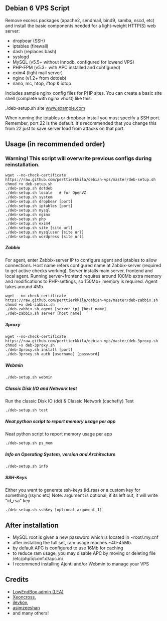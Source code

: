 ## Debian 6 VPS Script

Remove excess packages (apache2, sendmail, bind9, samba, nscd, etc) and install the basic components needed for a light-weight HTTP(S) web server:

 - dropbear (SSH)
 - iptables (firewall)
 - dash (replaces bash)
 - syslogd
 - MySQL (v5.5+ without Innodb, configured for lowend VPS)
 - PHP-FPM (v5.3+ with APC installed and configured)
 - exim4 (light mail server)
 - nginx (v1.2+ from dotdeb)
 - nano, mc, htop, iftop & iotop

Includes sample nginx config files for PHP sites. You can create a basic site shell (complete with nginx vhost) like this:

./deb-setup.sh site www.example.com

When running the iptables or dropbear install you must specify a SSH port. Remember, port 22 is the default. It's recommended that you change this from 22 just to save server load from attacks on that port.

## Usage (in recommended order)

### Warning! This script will overwrite previous configs during reinstallation.

	wget --no-check-certificate https://raw.github.com/perttierkkila/debian-vps/master/deb-setup.sh
	chmod +x deb-setup.sh
	./deb-setup.sh dotdeb
	./deb-setup.sh locale   # for OpenVZ
	./deb-setup.sh system
	./deb-setup.sh dropbear [port]
	./deb-setup.sh iptables [port]
	./deb-setup.sh mysql
	./deb-setup.sh nginx
	./deb-setup.sh php
	./deb-setup.sh exim4
	./deb-setup.sh site [site url]
	./deb-setup.sh mysqluser [site url]
	./deb-setup.sh wordpress [site url]

##### Zabbix

For agent, enter Zabbix-server IP to configure agent and iptables to allow connections. Host name refers configured name at Zabbix-server (required to get active checks working). Server installs main server, frontend and local agent. Running server+frontend requires around 100Mb extra memory and modifications to PHP-settings, so 150Mb+ memory is required. Agent takes around 4Mb.

	wget --no-check-certificate https://raw.github.com/perttierkkila/debian-vps/master/deb-zabbix.sh
	chmod +x deb-zabbix.sh
	./deb-zabbix.sh agent [server ip] [host name]
	./deb-zabbix.sh server [host name]

##### 3proxy

	wget --no-check-certificate https://raw.github.com/perttierkkila/debian-vps/master/deb-3proxy.sh
	chmod +x deb-3proxy.sh
	./deb-3proxy.sh install [port]
	./deb-3proxy.sh auth [username] [password]

##### Webmin

	./deb-setup.sh webmin

##### Classic Disk I/O and Network test

Run the classic Disk IO (dd) & Classic Network (cachefly) Test

	./deb-setup.sh test

##### Neat python script to report memory usage per app

Neat python script to report memory usage per app

	./deb-setup.sh ps_mem

##### Info on Operating System, version and Architecture

	./deb-setup.sh info

##### SSH-Keys

Either you want to generate ssh-keys (id_rsa) or a custom key for something (rsync etc)
Note: argument is optional, if its left out, it will write "id_rsa" key

	./deb-setup.sh sshkey [optional argument_1]
    
## After installation

- MySQL root is given a new password which is located in ~root/.my.cnf
- after installing the full set, ram usage reaches ~40-45Mb.
- by default APC is configured to use 16Mb for caching
- to reduce ram usage, you may disable APC by moving or deleting file /etc/php5/conf.d/apc.ini
- I recommend installing Ajenti and/or Webmin to manage your VPS

## Credits

- [LowEndBox admin (LEA)](https://github.com/lowendbox/lowendscript)
- [Xeoncross](https://github.com/Xeoncross/lowendscript),
- [ilevkov](https://github.com/ilevkov/lowendscript),
- [asimzeeshan](https://github.com/asimzeeshan)
- and many others!


